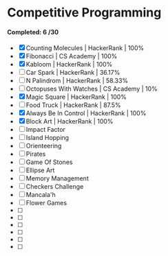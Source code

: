# Competitive Programming #

#### Completed: 6 /30

- [x] Counting Molecules | HackerRank | 100%
- [x] Fibonacci | CS Academy | 100%
- [x] Kabloom | HackerRank | 100%
- [ ] Car Spark | HackerRank |  36.17%
- [ ] N Palindrom | HackerRank | 58.33%
- [ ] Octopuses With Watches | CS Academy | 10%
- [x] Magic Square | HackerRank | 100%
- [ ] Food Truck | HackerRank | 87.5%
- [x] Always Be In Control | HackerRank | 100%
- [x] Block Art | HackerRank | 100%
- [ ] Impact Factor
- [ ] Island Hopping
- [ ] Orienteering
- [ ] Pirates
- [ ] Game Of Stones
- [ ] Ellipse Art
- [ ] Memory Management
- [ ] Checkers Challenge 
- [ ] Mancala'h
- [ ] Flower Games
- [ ]
- [ ]
- [ ]
- [ ]
- [ ]
- [ ]
